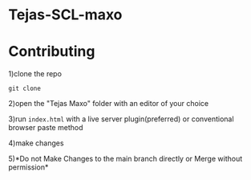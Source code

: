 # Tejas-SCL-maxo

# Contributing

<p>1)clone the repo</p>
<code>git clone</code></p>
<p>2)open the "Tejas Maxo" folder with an editor of your choice</p>
<p>3)run <code>index.html</code> with a live server plugin(preferred) or conventional browser paste method</p>
<p>4)make changes</p>
<p>5)*Do not Make Changes to the main branch directly or Merge without permission*</p>
